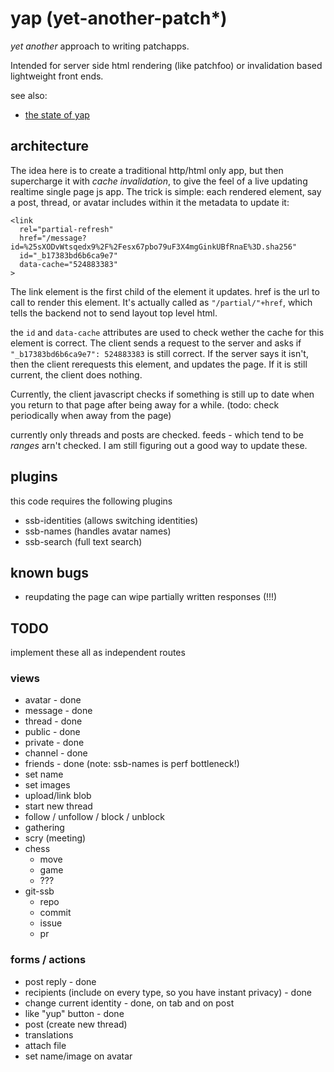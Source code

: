 # yap (yet-another-patch*)

_yet another_ approach to writing patchapps.

Intended for server side html rendering (like patchfoo)
or invalidation based lightweight front ends.

see also:
  * [the state of yap](https://en.wikipedia.org/wiki/Yap)

## architecture

The idea here is to create a traditional http/html only app,
but then supercharge it with _cache invalidation_, to give
the feel of a live updating realtime single page js app.
The trick is simple: each rendered element, say a post, thread,
or avatar includes within it the metadata to update it:

```
<link
  rel="partial-refresh"
  href="/message?id=%25sXODvWtsqedx9%2F%2Fesx67pbo79uF3X4mgGinkUBfRnaE%3D.sha256"
  id="_b17383bd6b6ca9e7"
  data-cache="524883383"
>
```

The link element is the first child of the element it updates.
href is the url to call to render this element. It's actually called
as `"/partial/"+href`, which tells the backend not to send layout top level
html.

the `id` and `data-cache` attributes are used to check wether
the cache for this element is correct. The client sends a request
to the server and asks if `"_b17383bd6b6ca9e7": 524883383` is still correct.
If the server says it isn't, then the client rerequests this element,
and updates the page. If it is still current, the client does nothing.

Currently, the client javascript checks if something is still up to date
when you return to that page after being away for a while. (todo: check
periodically when away from the page)

currently only threads and posts are checked. feeds - which tend
to be _ranges_ arn't checked. I am still figuring out a good way
to update these.

## plugins

this code requires the following plugins

* ssb-identities (allows switching identities)
* ssb-names (handles avatar names)
* ssb-search (full text search)

## known bugs

* reupdating the page can wipe partially written responses (!!!)

## TODO

implement these all as independent routes

### views

* avatar - done
* message - done
* thread - done
* public - done
* private - done
* channel - done
* friends - done (note: ssb-names is perf bottleneck!)
* set name
* set images
* upload/link blob
* start new thread
* follow / unfollow / block / unblock
* gathering
* scry (meeting)
* chess
  * move
  * game
  * ???
* git-ssb
  * repo
  * commit
  * issue
  * pr

### forms / actions

* post reply - done
* recipients (include on every type, so you have instant privacy) - done
* change current identity - done, on tab and on post
* like "yup" button - done
* post (create new thread)
* translations
* attach file
* set name/image on avatar




